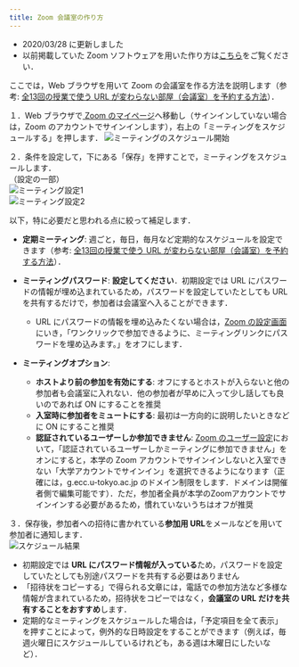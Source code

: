 ```yaml
---
title: Zoom 会議室の作り方
---
```


* 2020/03/28 に更新しました
* 以前掲載していた Zoom ソフトウェアを用いた作り方は[こちら](create_room_software)をご覧ください．  


ここでは，Web ブラウザを用いて Zoom の会議室を作る方法を説明します（参考: [全13回の授業で使う URL が変わらない部屋（会議室）を予約する方法](how_to_use_in_classroom_faculty_members#schedule)）．  

１．Web ブラウザで<a href="https://zoom.us/profile" target="_blank"> Zoom のマイページ</a>へ移動し（サインインしていない場合は，Zoom のアカウントでサインインします），右上の「ミーティングをスケジュールする」を押します．  ![ミーティングのスケジュール開始](img/zoom_create_room_browser_1_schedule.png)  



２．条件を設定して，下にある「保存」を押すことで，ミーティングをスケジュールします．  
（設定の一部）  
  ![ミーティング設定1](img/zoom_create_room_browser_2_option.png)  
  ![ミーティング設定2](img/zoom_create_room_browser_3_option.png)  

以下，特に必要だと思われる点に絞って補足します．  

  * **定期ミーティング**: 週ごと，毎日，毎月など定期的なスケジュールを設定できます（参考: [全13回の授業で使う URL が変わらない部屋（会議室）を予約する方法](how_to_use_in_classroom_faculty_members#schedule)）．
  * **ミーティングパスワード**: **設定してください**．初期設定では URL にパスワードの情報が埋め込まれているため，パスワードを設定していたとしても URL を共有するだけで，参加者は会議室へ入ることができます．
    * URL にパスワードの情報を埋め込みたくない場合は，[Zoom の設定画面](https://zoom.us/profile/setting)にいき，「ワンクリックで参加できるように、ミーティングリンクにパスワードを埋め込みます。」をオフにします．

  * **ミーティングオプション**:  
    * **ホストより前の参加を有効にする**: オフにするとホストが入らないと他の参加者も会議室に入れない．他の参加者が早めに入って少し話しても良いのであれば ON にすることを推奨  
    * **入室時に参加者をミュートにする**: 最初は一方向的に説明したいときなどに ON にすること推奨  
    * **認証されているユーザーしか参加できません**: <a href="https://zoom.us/profile/setting" target="_blank">Zoom のユーザー設定</a>において，「認証されているユーザーしかミーティングに参加できません」をオンにすると，本学の Zoom アカウントでサインインしないと入室できない「大学アカウントでサインイン」を選択できるようになります（正確には，g.ecc.u-tokyo.ac.jp のドメイン制限をします．ドメインは開催者側で編集可能です）．ただ，参加者全員が本学のZoomアカウントでサインインする必要があるため，慣れていないうちはオフが推奨  

３．保存後，参加者への招待に書かれている**参加用 URL**をメールなどを用いて参加者に通知します．  
![スケジュール結果](img/zoom_create_room_browser_4_result.png)  

  * 初期設定では **URL にパスワード情報が入っている**ため，パスワードを設定していたとしても別途パスワードを共有する必要はありません
  * 「招待状をコピーする」で得られる文章には，電話での参加方法など多様な情報が含まれているため，招待状をコピーではなく，**会議室の URL だけを共有することをおすすめ**します．  
  * 定期的なミーティングをスケジュールした場合は，「予定項目を全て表示」を押すことによって，例外的な日時設定をすることができます（例えば，毎週火曜日にスケジュールしているけれども，ある週は木曜日にしたいなど）．





